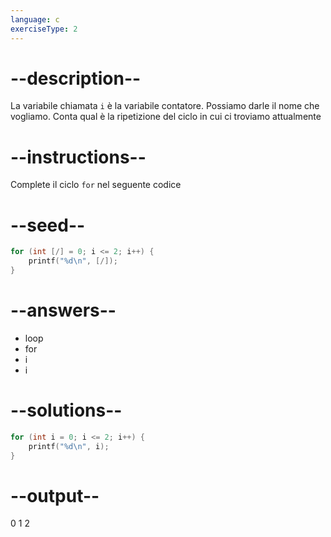 ```yaml
---
language: c
exerciseType: 2
---
```


# --description--

La variabile chiamata `i` è la variabile contatore.
Possiamo darle il nome che vogliamo.
Conta qual è la ripetizione del ciclo in cui ci troviamo attualmente

# --instructions--

Complete il ciclo `for` nel seguente codice

# --seed--

```c
for (int [/] = 0; i <= 2; i++) {
    printf("%d\n", [/]);
}
```

# --answers--

- loop
- for
- i
- i

# --solutions--

```c
for (int i = 0; i <= 2; i++) {
    printf("%d\n", i);
}
```

# --output--

0
1
2
